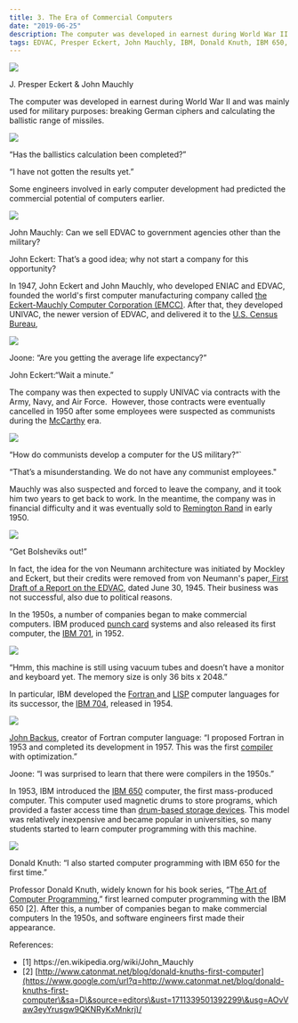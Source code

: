 ```yaml
---
title: 3. The Era of Commercial Computers
date: "2019-06-25"
description: The computer was developed in earnest during World War II and was mainly used for military purposes..
tags: EDVAC, Presper Eckert, John Mauchly, IBM, Donald Knuth, IBM 650, Fortran
---
```


![](images/image3.png)

J. Presper Eckert & John Mauchly

[](https://www.google.com/url?q=http://joone.net/author/joone/\&sa=D\&source=editors\&ust=1711339501384561\&usg=AOvVaw2eLRADafCZHCAXsXLyWruD)

The computer was developed in earnest during World War II and was mainly used for military purposes: breaking German ciphers and calculating the ballistic range of missiles.

![](images/image7.png)

“Has the ballistics calculation been completed?”

“I have not gotten the results yet.”

Some engineers involved in early computer development had predicted the commercial potential of computers earlier.

![](images/image9.png)

John Mauchly: Can we sell EDVAC to government agencies other than the military?

John Eckert: That’s a good idea; why not start a company for this opportunity?

In 1947, John Eckert and John Mauchly, who developed ENIAC and EDVAC, founded the world's first computer manufacturing company called [the Eckert-Mauchly Computer Corporation (EMCC)](https://www.google.com/url?q=https://en.wikipedia.org/wiki/Eckert%25E2%2580%2593Mauchly_Computer_Corporation\&sa=D\&source=editors\&ust=1711339501385897\&usg=AOvVaw27NhVxcR2BrqRp8RiEXK3d). After that, they developed UNIVAC, the newer version of EDVAC, and delivered it to the [U.S. Census Bureau](https://www.google.com/url?q=https://en.wikipedia.org/wiki/U.S._Census_Bureau\&sa=D\&source=editors\&ust=1711339501386119\&usg=AOvVaw1TpDYllw-HiJ_vai4rd-2K),

![](images/image8.png)

Joone: “Are you getting the average life expectancy?”

John Eckert:“Wait a minute.”

The company was then expected to supply UNIVAC via contracts with the Army, Navy, and Air Force.  However, those contracts were eventually cancelled in 1950 after some employees were suspected as communists during the [McCarthy](https://www.google.com/url?q=https://en.wikipedia.org/wiki/McCarthyism\&sa=D\&source=editors\&ust=1711339501386975\&usg=AOvVaw2V64aA5JY8tUi6HF41nqMH) era.

![](images/image1.png)

“How do communists develop a computer for the US military?”\`

“That’s a misunderstanding. We do not have any communist employees."

Mauchly was also suspected and forced to leave the company, and it took him two years to get back to work. In the meantime, the company was in financial difficulty and it was eventually sold to [Remington Rand](https://www.google.com/url?q=https://en.wikipedia.org/wiki/Remington_Rand\&sa=D\&source=editors\&ust=1711339501387817\&usg=AOvVaw0uIjI6WxcvXvD41yZ4D8gA) in early 1950.

![](images/image4.png)

“Get Bolsheviks out!”

In fact, the idea for the von Neumann architecture was initiated by Mockley and Eckert, but their credits were removed from von Neumann's paper,[ ](https://www.google.com/url?q=https://en.wikipedia.org/wiki/First_Draft_of_a_Report_on_the_EDVAC\&sa=D\&source=editors\&ust=1711339501388434\&usg=AOvVaw0Hth75UqYYdw9IvI3LXep4)[First Draft of a Report on the EDVAC](https://www.google.com/url?q=https://en.wikipedia.org/wiki/First_Draft_of_a_Report_on_the_EDVAC\&sa=D\&source=editors\&ust=1711339501388581\&usg=AOvVaw3N1Dl010GlftWa_3EtQUZn), dated June 30, 1945. Their business was not successful, also due to political reasons.

In the 1950s, a number of companies began to make commercial computers. IBM produced [punch card](https://www.google.com/url?q=https://en.wikipedia.org/wiki/Punched_card%23IBM_punched_card_manufacturing\&sa=D\&source=editors\&ust=1711339501388887\&usg=AOvVaw1KTpnr81xIakOaAulC-C7C) systems and also released its first computer, the [IBM 701](https://www.google.com/url?q=https://en.wikipedia.org/wiki/IBM_701\&sa=D\&source=editors\&ust=1711339501389080\&usg=AOvVaw0ErvDg6P7cRYRoDhCpmo5K), in 1952.

![](images/image6.png)

“Hmm, this machine is still using vacuum tubes and doesn’t have a monitor and keyboard yet. The memory size is only 36 bits x 2048.”

In particular, IBM developed the [Fortran ](https://www.google.com/url?q=https://en.wikipedia.org/wiki/Fortran\&sa=D\&source=editors\&ust=1711339501389670\&usg=AOvVaw3Et76HCTJtqtb58cS_1NS_)and [LISP](https://www.google.com/url?q=https://en.wikipedia.org/wiki/Lisp_\(programming_language\)\&sa=D\&source=editors\&ust=1711339501389847\&usg=AOvVaw0bPmcYiIdoMblSPZvuB2V4) computer languages for its successor, the [IBM 704](https://www.google.com/url?q=https://en.wikipedia.org/wiki/IBM_704\&sa=D\&source=editors\&ust=1711339501389991\&usg=AOvVaw2aG5QebOYkjqgb_nhOdt_6), released in 1954.

![](images/image2.png)

[John Backus](https://www.google.com/url?q=https://en.wikipedia.org/wiki/John_Backus\&sa=D\&source=editors\&ust=1711339501390251\&usg=AOvVaw0j-KnYjdaob5xuzCc5oK9X), creator of Fortran computer language: “I proposed Fortran in 1953 and completed its development in 1957. This was the first [compiler ](https://www.google.com/url?q=https://en.wikipedia.org/wiki/Compiler\&sa=D\&source=editors\&ust=1711339501390431\&usg=AOvVaw3v3Hqw81fl7GOkjI2zEB4e)with optimization.”

Joone: “I was surprised to learn that there were compilers in the 1950s.”

In 1953, IBM introduced the [IBM 650](https://www.google.com/url?q=https://en.wikipedia.org/wiki/IBM_650\&sa=D\&source=editors\&ust=1711339501390963\&usg=AOvVaw2isEoSoA573GD7rY_dXnyO) computer, the first mass-produced computer. This computer used magnetic drums to store programs, which provided a faster access time than [drum-based storage devices](https://www.google.com/url?q=https://en.wikipedia.org/wiki/Drum_memory\&sa=D\&source=editors\&ust=1711339501391117\&usg=AOvVaw1HnxBxJKUboCAl5GKwPc8V). This model was relatively inexpensive and became popular in universities, so many students started to learn computer programming with this machine.

![](images/image5.png)

Donald Knuth: “I also started computer programming with IBM 650 for the first time.”

Professor Donald Knuth, widely known for his book series, “T[he Art of Computer Programming](https://www.google.com/url?q=https://en.wikipedia.org/wiki/The_Art_of_Computer_Programming\&sa=D\&source=editors\&ust=1711339501391677\&usg=AOvVaw2RoJgnA1TmIYqghmctSqKX),” first learned computer programming with the IBM 650 \[2]. After this, a number of companies began to make commercial computers In the 1950s, and software engineers first made their appearance.

References:

*   \[1] https\://en.wikipedia.org/wiki/John\_Mauchly
*   \[2] [http://www.catonmat.net/blog/donald-knuths-first-computer](https://www.google.com/url?q=http://www.catonmat.net/blog/donald-knuths-first-computer\&sa=D\&source=editors\&ust=1711339501392299\&usg=AOvVaw3eyYrusgw9QKNRyKxMnkrj)/
